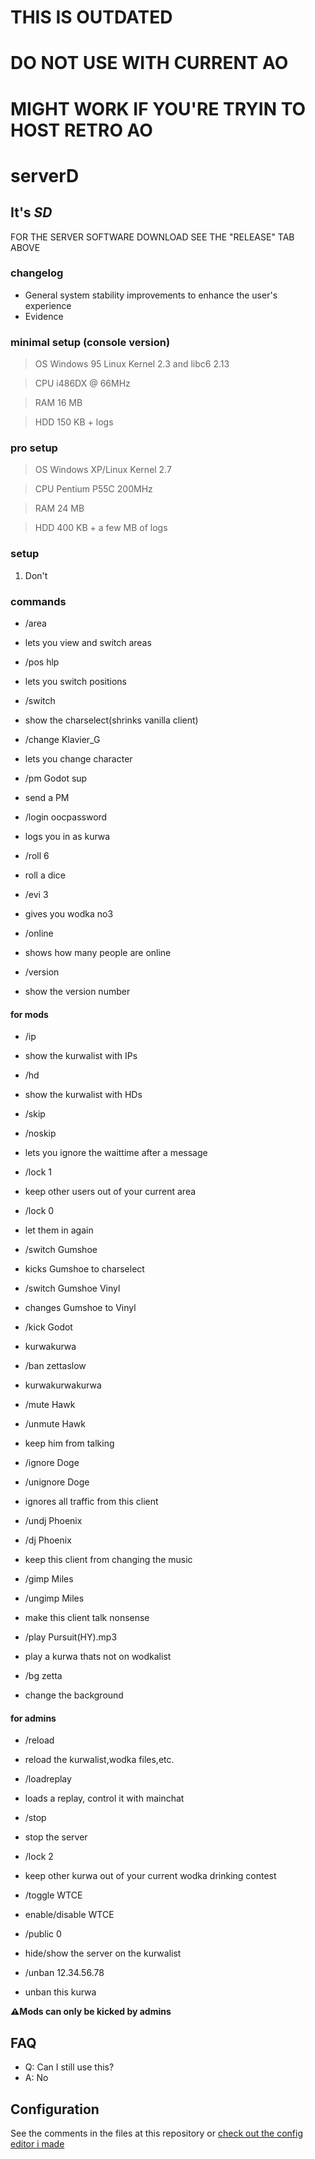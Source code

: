 # THIS IS OUTDATED
# DO NOT USE WITH CURRENT AO
# MIGHT WORK IF YOU'RE TRYIN TO HOST RETRO AO

# serverD
## It's *SD*
FOR THE SERVER SOFTWARE DOWNLOAD SEE THE "RELEASE" TAB ABOVE

### changelog
* General system stability improvements to enhance the user's experience
* Evidence
 
### minimal setup (console version)
> OS
> Windows 95
> Linux Kernel 2.3 and libc6 2.13

> CPU
> i486DX @ 66MHz

> RAM
> 16 MB

> HDD
> 150 KB + logs

### pro setup
> OS
> Windows XP/Linux Kernel 2.7

> CPU
> Pentium P55C 200MHz

> RAM
> 24 MB

> HDD
> 400 KB + a few MB of logs

### setup
1. Don't

### commands
- /area
- lets you view and switch areas

- /pos hlp
- lets you switch positions

- /switch
- show the charselect(shrinks vanilla client)

- /change Klavier_G
- lets you change character

- /pm Godot sup
- send a PM

- /login oocpassword
- logs you in as kurwa

- /roll 6
- roll a dice

- /evi 3
- gives you wodka no3

- /online
- shows how many people are online

- /version
- show the version number
 
#### for mods
- /ip
- show the kurwalist with IPs

- /hd
- show the kurwalist with HDs

- /skip
- /noskip
- lets you ignore the waittime after a message

- /lock 1
- keep other users out of your current area

- /lock 0
- let them in again

- /switch Gumshoe
- kicks Gumshoe to charselect

- /switch Gumshoe Vinyl
- changes Gumshoe to Vinyl

- /kick Godot
- kurwakurwa

- /ban zettaslow
- kurwakurwakurwa

- /mute Hawk
- /unmute Hawk
- keep him from talking

- /ignore Doge
- /unignore Doge
- ignores all traffic from this client

- /undj Phoenix
- /dj Phoenix
- keep this client from changing the music

- /gimp Miles
- /ungimp Miles
- make this client talk nonsense

- /play Pursuit(HY).mp3
- play a kurwa thats not on wodkalist

- /bg zetta
- change the background

#### for admins
- /reload
- reload the kurwalist,wodka files,etc.

- /loadreplay
- loads a replay, control it with mainchat

- /stop
- stop the server

- /lock 2
- keep other kurwa out of your current wodka drinking contest

- /toggle WTCE
- enable/disable WTCE

- /public 0
- hide/show the server on the kurwalist

- /unban 12.34.56.78
- unban this kurwa

**:warning:Mods can only be kicked by admins**

## FAQ
- Q: Can I still use this?
- A: No
 
## Configuration
See the comments in the files at this repository or [check out the config editor i made](https://github.com/stonedDiscord/confgen)
